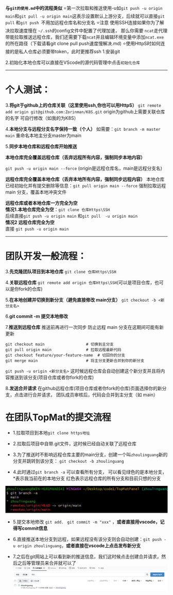 **与`git的使用.md`中的流程类似**
⭐第一次拉取和推送使用-u如`git push -u origin main`和`git pull -u origin main`这表示设置默认上游分支，后续就可以直接`git pull` 和`git push `不用加远程仓库名和分支名
⭐注意 使用SSH连接如果你为了解决拉取速度慢在 `~/.ssh`的config文件中配置了代理加速， 那么你需要 `ncat`走代理带能拉取推送远程仓库，我们还需要下载`ncat`并且编辑环境变量中添加`ncat.exe`的所在路径（下载请看git clone pull push速度慢解决.md)
⭐使用HttpS时如何连接的是私人仓库必须要带token，此时更推荐ssh
1.安装git

2.初始化本地仓库可以直接在VScode的源代码管理中点击`初始化仓库`

-------
# 个人测试：

3.**将git于github上的仓库关联（这里使用ssh,你也可以用HttpS）**
 `git remote add origin git@github.com:Zorinman/K8S.git`   origin为github上需要关联仓库的名字 可自行修改（如我的为K8S）

4.**本地分支与远程分支名字保持一致（个人）**
如需要：`git branch -m master main` 重命名本地主分支master为main

5.**同步本地仓库和远程仓库开始推送**

**本地仓库完全覆盖远程仓库（丢弃远程所有内容，强制同步本地内容）**

`git push -u origin main --force` (origin是远程仓库名，main是远程分支名)

**远程仓库完全覆盖本地仓库（丢弃本地所有内容，强制同步远程内容）**
本地仓库已经初始化并有提交删除等信息：`git pull origin main --force` 强制拉取远程 main 分支，覆盖本地冲突文件

**远程仓库或者本地仓库一方完全为空**  
**情况1.本地仓库完全为空**：`git clone 仓库Https\SSH`  
后续直接`git push -u origin main` 和`git pull  -u origin main`  
**情况2 远程仓库完全为空**  
直接 `git push -u origin main`

---------------

# 团队开发一般流程：
3.**先克隆团队项目到本地仓库** `git clone 仓库Https\SSH`

4.**关联远程仓库** `git remote add origin 仓库Https\SSH`(可以是项目仓库，也可以是你fork的仓库)

5.**在本地创建并切换到新分支（避免直接修改 main分支）**
`git checkout -b <新分支名>`

6.**git commit -m 提交本地修改**

7.**推送到远程仓库**
推送前再进行一次同步 防止远程 main 分支在这期间可能有新更新
``` shell 
git checkout main                  # 切换到主分支
git pull origin main               # 拉取远程最新代码
git checkout feature/your-feature-name  # 切回你的分支
git merge main                     # 将主分支更新合并到你的新分支
```


`git push -u origin <新分支名>`
这时候远程仓库会自动创建这个新分支并且将内容推送到该分支(项目仓库或者你fork的仓库)

8.**发送合并请求**
在github远程仓库(项目仓库或者你fork的仓库)页面选择你的新分支，点击进行合并请求， 团队成员审核后，代码会合并到主分支（如 main）




# 在团队TopMat的提交流程
- 1.拉取项目到本地`git clone https地址`

- 2.拉取后项目中自带.git文件，这时候已经自动关联了远程仓库

- 3.为了推送时不影响远程仓库主要的main分支，创建一个叫`zhoulinguang`新的分支并跳转到该分支： `git checkout -b zhoulinguang`

- 4.此时通过`git branch -a` 可以查看所有分支， 可以看见绿色的是本地分支，*表示我当前在的本地分支
红色表示远程仓库的所有分支和目前只想的分支

![alt text](图片/image-9.png)

- 5.提交本地修改 `git add. `  `git commit -m "xxx"` ，**或者直接用vscode，记得写commit信息**

- 6.直接推送本地分支到远程，如果远程没有该分支则会自动创建：`git push -u origin zhoulinguang`，**或者直接在vscode上点击发布新分支**

- 7.之后在git网站上可以看到新的推送信息，我们这时候点击创建合并请求，然后之后等管理员来合并就可以了
 ![alt text](图片/image-10.png)
